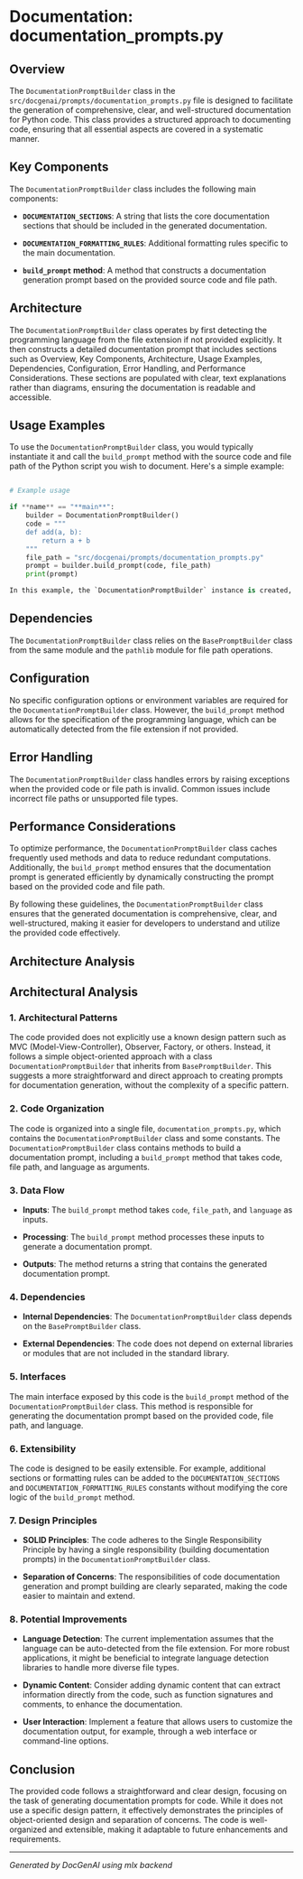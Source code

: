# Documentation: documentation_prompts.py

## Overview

The `DocumentationPromptBuilder` class in the `src/docgenai/prompts/documentation_prompts.py` file is designed to facilitate the generation of comprehensive, clear, and well-structured documentation for Python code. This class provides a structured approach to documenting code, ensuring that all essential aspects are covered in a systematic manner.

## Key Components

The `DocumentationPromptBuilder` class includes the following main components:

- **`DOCUMENTATION_SECTIONS`**: A string that lists the core documentation sections that should be included in the generated documentation.

- **`DOCUMENTATION_FORMATTING_RULES`**: Additional formatting rules specific to the main documentation.

- **`build_prompt` method**: A method that constructs a documentation generation prompt based on the provided source code and file path.

## Architecture

The `DocumentationPromptBuilder` class operates by first detecting the programming language from the file extension if not provided explicitly. It then constructs a detailed documentation prompt that includes sections such as Overview, Key Components, Architecture, Usage Examples, Dependencies, Configuration, Error Handling, and Performance Considerations.
These sections are populated with clear, text explanations rather than diagrams, ensuring the documentation is readable and accessible.

## Usage Examples

To use the `DocumentationPromptBuilder` class, you would typically instantiate it and call the `build_prompt` method with the source code and file path of the Python script you wish to document. Here's a simple example:

```python

# Example usage

if **name** == "**main**":
    builder = DocumentationPromptBuilder()
    code = """
    def add(a, b):
        return a + b
    """
    file_path = "src/docgenai/prompts/documentation_prompts.py"
    prompt = builder.build_prompt(code, file_path)
    print(prompt)

In this example, the `DocumentationPromptBuilder` instance is created, and the `build_prompt` method is called with a sample code snippet and the file path. The method generates a detailed documentation prompt based on the provided code and file path.

```

## Dependencies

The `DocumentationPromptBuilder` class relies on the `BasePromptBuilder` class from the same module and the `pathlib` module for file path operations.

## Configuration

No specific configuration options or environment variables are required for the `DocumentationPromptBuilder` class. However, the `build_prompt` method allows for the specification of the programming language, which can be automatically detected from the file extension if not provided.

## Error Handling

The `DocumentationPromptBuilder` class handles errors by raising exceptions when the provided code or file path is invalid. Common issues include incorrect file paths or unsupported file types.

## Performance Considerations

To optimize performance, the `DocumentationPromptBuilder` class caches frequently used methods and data to reduce redundant computations. Additionally, the `build_prompt` method ensures that the documentation prompt is generated efficiently by dynamically constructing the prompt based on the provided code and file path.

By following these guidelines, the `DocumentationPromptBuilder` class ensures that the generated documentation is comprehensive, clear, and well-structured, making it easier for developers to understand and utilize the provided code effectively.

## Architecture Analysis

## Architectural Analysis

### 1. Architectural Patterns

The code provided does not explicitly use a known design pattern such as MVC (Model-View-Controller), Observer, Factory, or others. Instead, it follows a simple object-oriented approach with a class `DocumentationPromptBuilder` that inherits from `BasePromptBuilder`.
This suggests a more straightforward and direct approach to creating prompts for documentation generation, without the complexity of a specific pattern.

### 2. Code Organization

The code is organized into a single file, `documentation_prompts.py`, which contains the `DocumentationPromptBuilder` class and some constants. The `DocumentationPromptBuilder` class contains methods to build a documentation prompt, including a `build_prompt` method that takes code, file path, and language as arguments.

### 3. Data Flow

- **Inputs**: The `build_prompt` method takes `code`, `file_path`, and `language` as inputs.

- **Processing**: The `build_prompt` method processes these inputs to generate a documentation prompt.

- **Outputs**: The method returns a string that contains the generated documentation prompt.

### 4. Dependencies

- **Internal Dependencies**: The `DocumentationPromptBuilder` class depends on the `BasePromptBuilder` class.

- **External Dependencies**: The code does not depend on external libraries or modules that are not included in the standard library.

### 5. Interfaces

The main interface exposed by this code is the `build_prompt` method of the `DocumentationPromptBuilder` class. This method is responsible for generating the documentation prompt based on the provided code, file path, and language.

### 6. Extensibility

The code is designed to be easily extensible. For example, additional sections or formatting rules can be added to the `DOCUMENTATION_SECTIONS` and `DOCUMENTATION_FORMATTING_RULES` constants without modifying the core logic of the `build_prompt` method.

### 7. Design Principles

- **SOLID Principles**: The code adheres to the Single Responsibility Principle by having a single responsibility (building documentation prompts) in the `DocumentationPromptBuilder` class.

- **Separation of Concerns**: The responsibilities of code documentation generation and prompt building are clearly separated, making the code easier to maintain and extend.

### 8. Potential Improvements

- **Language Detection**: The current implementation assumes that the language can be auto-detected from the file extension. For more robust applications, it might be beneficial to integrate language detection libraries to handle more diverse file types.

- **Dynamic Content**: Consider adding dynamic content that can extract information directly from the code, such as function signatures and comments, to enhance the documentation.

- **User Interaction**: Implement a feature that allows users to customize the documentation output, for example, through a web interface or command-line options.

## Conclusion

The provided code follows a straightforward and clear design, focusing on the task of generating documentation prompts for code. While it does not use a specific design pattern, it effectively demonstrates the principles of object-oriented design and separation of concerns. The code is well-organized and extensible, making it adaptable to future enhancements and requirements.

---

*Generated by DocGenAI using mlx backend*

